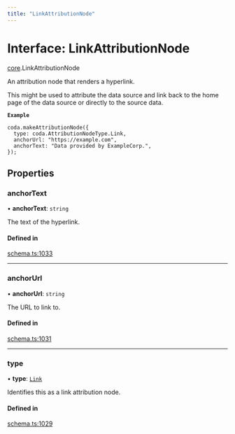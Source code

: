 ```yaml
---
title: "LinkAttributionNode"
---
```

# Interface: LinkAttributionNode

[core](../modules/core.md).LinkAttributionNode

An attribution node that renders a hyperlink.

This might be used to attribute the data source and link back to the home page
of the data source or directly to the source data.

**`Example`**

```
coda.makeAttributionNode({
  type: coda.AttributionNodeType.Link,
  anchorUrl: "https://example.com",
  anchorText: "Data provided by ExampleCorp.",
});
```

## Properties

### anchorText

• **anchorText**: `string`

The text of the hyperlink.

#### Defined in

[schema.ts:1033](https://github.com/coda/packs-sdk/blob/main/schema.ts#L1033)

___

### anchorUrl

• **anchorUrl**: `string`

The URL to link to.

#### Defined in

[schema.ts:1031](https://github.com/coda/packs-sdk/blob/main/schema.ts#L1031)

___

### type

• **type**: [`Link`](../enums/core.AttributionNodeType.md#link)

Identifies this as a link attribution node.

#### Defined in

[schema.ts:1029](https://github.com/coda/packs-sdk/blob/main/schema.ts#L1029)
